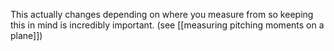 This actually changes depending on where you measure from so keeping this in mind is incredibly important. (see [[measuring pitching moments on a plane]])